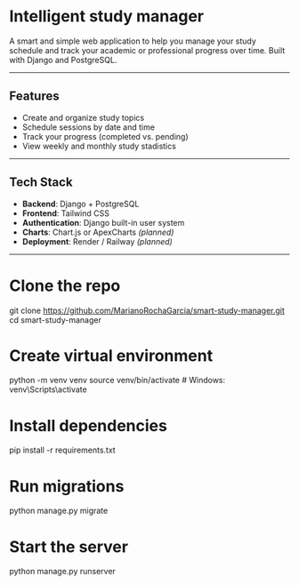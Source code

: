 # Intelligent study manager

A smart and simple web application to help you manage your study schedule and track your 
academic or professional progress over time. Built with Django and PostgreSQL.

---

## Features

- Create and organize study topics
- Schedule sessions by date and time
- Track your progress (completed vs. pending)
- View weekly and monthly study stadistics

---

## Tech Stack

- **Backend**: Django + PostgreSQL
- **Frontend**: Tailwind CSS
- **Authentication**: Django built-in user system
- **Charts**: Chart.js or ApexCharts *(planned)*
- **Deployment**: Render / Railway *(planned)*

---

# Clone the repo
git clone https://github.com/MarianoRochaGarcia/smart-study-manager.git
cd smart-study-manager

# Create virtual environment
python -m venv venv
source venv/bin/activate   # Windows: venv\Scripts\activate

# Install dependencies
pip install -r requirements.txt

# Run migrations
python manage.py migrate

# Start the server
python manage.py runserver
